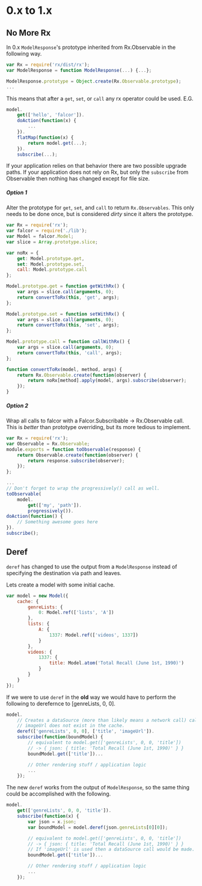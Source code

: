 # 0.x to 1.x
No More Rx
-------

In 0.x `ModelResponse`'s prototype inherited from Rx.Observable in the following
way.

```javascript
var Rx = require('rx/dist/rx');
var ModelResponse = function ModelResponse(...) {...};

ModelResponse.prototype = Object.create(Rx.Observable.prototype);
...
```

This means that after a `get`, `set`, or `call` any rx operator could be used.
E.G.

```javascript
model.
    get(['hello', 'falcor']).
    doAction(function(x) {
        ...
    }).
    flatMap(function(x) {
        return model.get(...);
    }).
    subscribe(...);
```

If your application relies on that behavior there are two possible upgrade
paths.  If your application does not rely on Rx, but only the `subscribe` from
Observable then nothing has changed except for file size.

##### Option 1
Alter the prototype for `get`, `set`, and `call` to return `Rx.Observables`.
This only needs to be done once, but is considered _dirty_ since it alters the
prototype.

```javascript
var Rx = require('rx');
var falcor = require('./lib');
var Model = falcor.Model;
var slice = Array.prototype.slice;

var noRx = {
    get: Model.prototype.get,
    set: Model.prototype.set,
    call: Model.prototype.call
};

Model.prototype.get = function getWithRx() {
    var args = slice.call(arguments, 0);
    return convertToRx(this, 'get', args);
};

Model.prototype.set = function setWithRx() {
    var args = slice.call(arguments, 0);
    return convertToRx(this, 'set', args);
};

Model.prototype.call = function callWithRx() {
    var args = slice.call(arguments, 0);
    return convertToRx(this, 'call', args);
};

function convertToRx(model, method, args) {
    return Rx.Observable.create(function(observer) {
        return noRx[method].apply(model, args).subscribe(observer);
    });
}
```

##### Option 2
Wrap all calls to falcor with a Falcor.Subscribable -> Rx.Observable call.
This is _better_ than prototype overriding, but its more tedious to implement.

```javascript
var Rx = require('rx');
var Observable = Rx.Observable;
module.exports = function toObservable(response) {
    return Observable.create(function(observer) {
        return response.subscribe(observer);
    });
};

...
// Don't forget to wrap the progressively() call as well.
toObservable(
    model.
        get(['my', 'path']).
        progressively()).
doAction(function() {
    // Something awesome goes here
}).
subscribe();
```

Deref
-------------
`deref` has changed to use the output from a `ModelResponse` instead of
specifying the destination via path and leaves.

Lets create a model with some initial cache.
```javascript
var model = new Model({
    cache: {
        genreLists: {
            0: Model.ref(['lists', 'A'])
        },
        lists: {
            A: {
                1337: Model.ref(['videos', 1337])
            }
        },
        videos: {
            1337: {
                title: Model.atom('Total Recall (June 1st, 1990)')
            }
        }
    }
});
```

If we were to use `deref` in the **old** way we would have to perform the
following to derefernce to [genreLists, 0, 0].
```javascript
model.
    // Creates a dataSource (more than likely means a network call) call since
    // imageUrl does not exist in the cache.
    deref(['genreLists', 0, 0], ['title', 'imageUrl']).
    subscribe(function(boundModel) {
        // equivalent to model.get(['genreLists', 0, 0, 'title'])
        // -> { json: { title: 'Total Recall (June 1st, 1990)' } }
        boundModel.get(['title'])...

        // Other rendering stuff / application logic
        ...
    });
```

The new `deref` works from the output of `ModelResponse`, so the same thing could be
accomplished with the following.
```javascript
model.
    get(['genreLists', 0, 0, 'title']).
    subscribe(function(x) {
        var json = x.json;
        var boundModel = model.deref(json.genreLists[0][0]);

        // equivalent to model.get(['genreLists', 0, 0, 'title'])
        // -> { json: { title: 'Total Recall (June 1st, 1990)' } }
        // If 'imageUrl' is used then a dataSource call would be made.
        boundModel.get(['title'])...

        // Other rendering stuff / application logic
        ...
    });
```
